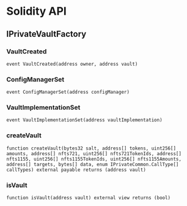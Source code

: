 # Solidity API

## IPrivateVaultFactory

### VaultCreated

```solidity
event VaultCreated(address owner, address vault)
```

### ConfigManagerSet

```solidity
event ConfigManagerSet(address configManager)
```

### VaultImplementationSet

```solidity
event VaultImplementationSet(address vaultImplementation)
```

### createVault

```solidity
function createVault(bytes32 salt, address[] tokens, uint256[] amounts, address[] nfts721, uint256[] nfts721TokenIds, address[] nfts1155, uint256[] nfts1155TokenIds, uint256[] nfts1155Amounts, address[] targets, bytes[] data, enum IPrivateCommon.CallType[] callTypes) external payable returns (address vault)
```

### isVault

```solidity
function isVault(address vault) external view returns (bool)
```

